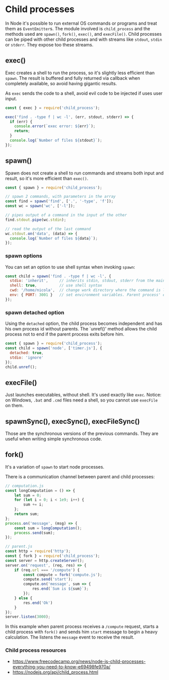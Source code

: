 # Child processes

In Node it's possible to run external OS commands or programs and treat them as `EventEmitter`s.
The module involved is `child_process` and the methods used are `spawn()`, `fork()`, `exec()`,
and `execFile()`.
Child processes can be piped with other child processes and with streams like `stdout`, `stdin` or `stderr`.
They expose too these streams.

## exec()
Exec creates a shell to run the process, so it's slightly less efficient than `spawn`.
The result is buffered and fully returned via callback when completely available, so avoid having
gigantic results.

As `exec` sends the code to a shell, avoid evil code to be injected if uses user input.

```js
const { exec } = require('child_process');

exec('find . -type f | wc -l', (err, stdout, stderr) => {
  if (err) {
    console.error(`exec error: ${err}`);
    return;
  }
  console.log(`Number of files ${stdout}`);
});
```

## spawn()
Spawn does not create a shell to run commands and streams both input and result, so
it's more efficient than `exec()`.

```js
const { spawn } = require('child_process');

// spawn 2 commands, with parameters in the array
const find = spawn('find', ['.', '-type', 'f']);
const wc = spawn('wc', ['-l']);

// pipes output of a command in the input of the other
find.stdout.pipe(wc.stdin);

// read the output of the last command
wc.stdout.on('data', (data) => {
  console.log(`Number of files ${data}`);
});
```

### spawn options
You can set an option to use shell syntax when invoking `spawn`:
```js
const child = spawn('find . -type f | wc -l', {
  stdio: 'inherit',     // inherits stdin, stdout, stderr from the main process
  shell: true,          // use shell syntax
  cwd: '/home/nicola',  // change work directory where the command is lauched
  env: { PORT: 3001 }   // set environment variables. Parent process' env variables are not inherited
});
```

### spawn detached option
Using the `detached` option, the child process becomes independent and has his own process id without parents.
The `unref()' method allows the child process not to end if the parent process exits before him.
```js
const { spawn } = require('child_process');
const child = spawn('node', ['timer.js'], {
  detached: true,
  stdio: 'ignore'
});
child.unref();
```

## execFile()
Just launches executables, without shell. It's used exactly like `exec`.
Notice: on Windows, `.bat` and `.cmd` files need a shell, so you cannot use `execFile` on them.

## spawnSync(), execSync(), execFileSync()
Those are the synchronous versions of the previous commands.
They are useful when writing simple synchronous code.

## fork()
It's a variation of `spawn` to start node processes.

There is a communication channel between parent and child processes:
```js
// computation.js
const longComputation = () => {
    let sum = 0;
    for (let i = 0; i < 1e9; i++) {
        sum += i;
    };
    return sum;
};
process.on('message', (msg) => {
    const sum = longComputation();
    process.send(sum);
});

// parent.js
const http = require('http');
const { fork } = require('child_process');
const server = http.createServer();
server.on('request', (req, res) => {
    if (req.url === '/compute') {
        const compute = fork('compute.js');
        compute.send('start');
        compute.on('message', sum => {
            res.end(`Sum is ${sum}`);
        });
    } else {
        res.end('Ok')
    }
});
server.listen(3000);
```
In this example when parent process receives a `/compute` request, starts a child process with `fork()`
and sends him `start` message to begin a heavy calculation.
The listens the `message` event to receive the result.

### Child process resources
- https://www.freecodecamp.org/news/node-js-child-processes-everything-you-need-to-know-e69498fe970a/
- https://nodejs.org/api/child_process.html

